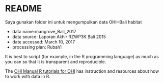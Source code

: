# README

Saya gunakan folder ini untuk mengumpulkan data OHI+Bali habitat

- data name:mangrove_Bali_2017 
- data source: Laporan Akhir RZWP3K Bali 2015
- date accessed: March 10, 2017
- processing plan:
Rubah1

It is best to script (for example, in the R programming language) as much as you can so that it is transparent and reproducible. 

The [OHI Manual R tutorials for OHI](http://ohi-science.org/manual/#appendix-5-r-tutorials-for-ohi) has instruction and resources about how to work with data in R. 
